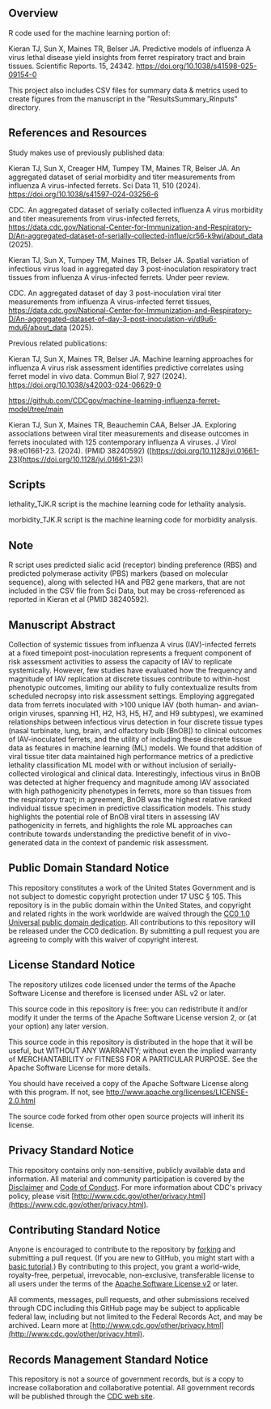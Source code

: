 ## Overview

R code used for the machine learning portion of: 

Kieran TJ, Sun X, Maines TR, Belser JA. Predictive models of influenza A virus lethal disease yield insights from ferret respiratory tract and brain tissues. Scientific Reports. 15, 24342. https://doi.org/10.1038/s41598-025-09154-0

This project also includes CSV files for summary data & metrics used to create figures from the manuscript in the "ResultsSummary_Rinputs" directory. 

## References and Resources

Study makes use of previously published data:

Kieran TJ, Sun X, Creager HM, Tumpey TM, Maines TR, Belser JA. An aggregated dataset of serial morbidity and titer measurements from influenza A virus-infected ferrets. Sci Data 11, 510 (2024). https://doi.org/10.1038/s41597-024-03256-6

CDC. An aggregated dataset of serially collected influenza A virus morbidity and titer measurements from virus-infected ferrets, <https://data.cdc.gov/National-Center-for-Immunization-and-Respiratory-D/An-aggregated-dataset-of-serially-collected-influe/cr56-k9wj/about_data> (2025).

Kieran TJ, Sun X, Tumpey TM, Maines TR, Belser JA. Spatial variation of infectious virus load in aggregated day 3 post-inoculation respiratory tract tissues from influenza A virus-infected ferrets. Under peer review.

CDC. An aggregated dataset of day 3 post-inoculation viral titer measurements from influenza A virus-infected ferret tissues, <https://data.cdc.gov/National-Center-for-Immunization-and-Respiratory-D/An-aggregated-dataset-of-day-3-post-inoculation-vi/d9u6-mdu6/about_data> (2025).

Previous related publications:

Kieran TJ, Sun X, Maines TR, Belser JA. Machine learning approaches for influenza A virus risk assessment identifies predictive correlates using ferret model in vivo data. Commun Biol 7, 927 (2024). https://doi.org/10.1038/s42003-024-06629-0

https://github.com/CDCgov/machine-learning-influenza-ferret-model/tree/main

Kieran TJ, Sun X, Maines TR, Beauchemin CAA, Belser JA. Exploring associations between viral titer measurements and disease outcomes in ferrets inoculated with 125 contemporary influenza A viruses. J Virol 98:e01661-23. (2024). (PMID 38240592)
([https://doi.org/10.1128/jvi.01661-23](https://doi.org/10.1128/jvi.01661-23))

## Scripts
lethality_TJK.R script is the machine learning code for lethality analysis.

morbidity_TJK.R script is the machine learning code for morbidity analysis.

## Note
R script uses predicted sialic acid (receptor) binding preference (RBS) and predicted polymerase activity (PBS) markers (based on molecular sequence), along with selected HA and PB2 gene markers, that are not included in the CSV file from Sci Data, but may be cross-referenced as reported in Kieran et al (PMID 38240592).

## Manuscript Abstract
Collection of systemic tissues from influenza A virus (IAV)-infected ferrets at a fixed timepoint post-inoculation represents a frequent component of risk assessment activities to assess the capacity of IAV to replicate systemically. However, few studies have evaluated how the frequency and magnitude of IAV replication at discrete tissues contribute to within-host phenotypic outcomes, limiting our ability to fully contextualize results from scheduled necropsy into risk assessment settings. Employing aggregated data from ferrets inoculated with >100 unique IAV (both human- and avian-origin viruses, spanning H1, H2, H3, H5, H7, and H9 subtypes), we examined relationships between infectious virus detection in four discrete tissue types (nasal turbinate, lung, brain, and olfactory bulb [BnOB]) to clinical outcomes of IAV-inoculated ferrets, and the utility of including these discrete tissue data as features in machine learning (ML) models. We found that addition of viral tissue titer data maintained high performance metrics of a predictive lethality classification ML model with or without inclusion of serially-collected virological and clinical data. Interestingly, infectious virus in BnOB was detected at higher frequency and magnitude among IAV associated with high pathogenicity phenotypes in ferrets, more so than tissues from the respiratory tract; in agreement, BnOB was the highest relative ranked individual tissue specimen in predictive classification models. This study highlights the potential role of BnOB viral titers in assessing IAV pathogenicity in ferrets, and highlights the role ML approaches can contribute towards understanding the predictive benefit of in vivo-generated data in the context of pandemic risk assessment.

##
##
##
  
## Public Domain Standard Notice
This repository constitutes a work of the United States Government and is not
subject to domestic copyright protection under 17 USC § 105. This repository is in
the public domain within the United States, and copyright and related rights in
the work worldwide are waived through the [CC0 1.0 Universal public domain dedication](https://creativecommons.org/publicdomain/zero/1.0/).
All contributions to this repository will be released under the CC0 dedication. By
submitting a pull request you are agreeing to comply with this waiver of
copyright interest.

## License Standard Notice
The repository utilizes code licensed under the terms of the Apache Software
License and therefore is licensed under ASL v2 or later.

This source code in this repository is free: you can redistribute it and/or modify it under
the terms of the Apache Software License version 2, or (at your option) any
later version.

This source code in this repository is distributed in the hope that it will be useful, but WITHOUT ANY
WARRANTY; without even the implied warranty of MERCHANTABILITY or FITNESS FOR A
PARTICULAR PURPOSE. See the Apache Software License for more details.

You should have received a copy of the Apache Software License along with this
program. If not, see http://www.apache.org/licenses/LICENSE-2.0.html

The source code forked from other open source projects will inherit its license.

## Privacy Standard Notice
This repository contains only non-sensitive, publicly available data and
information. All material and community participation is covered by the
[Disclaimer](DISCLAIMER.md)
and [Code of Conduct](code-of-conduct.md).
For more information about CDC's privacy policy, please visit [http://www.cdc.gov/other/privacy.html](https://www.cdc.gov/other/privacy.html).

## Contributing Standard Notice
Anyone is encouraged to contribute to the repository by [forking](https://help.github.com/articles/fork-a-repo)
and submitting a pull request. (If you are new to GitHub, you might start with a
[basic tutorial](https://help.github.com/articles/set-up-git).) By contributing
to this project, you grant a world-wide, royalty-free, perpetual, irrevocable,
non-exclusive, transferable license to all users under the terms of the
[Apache Software License v2](http://www.apache.org/licenses/LICENSE-2.0.html) or
later.

All comments, messages, pull requests, and other submissions received through
CDC including this GitHub page may be subject to applicable federal law, including but not limited to the Federal Records Act, and may be archived. Learn more at [http://www.cdc.gov/other/privacy.html](http://www.cdc.gov/other/privacy.html).

## Records Management Standard Notice
This repository is not a source of government records, but is a copy to increase
collaboration and collaborative potential. All government records will be
published through the [CDC web site](http://www.cdc.gov).
